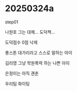 # 20250324a

step01

나원호 그는 대체... 도덕책...

도덕점수 0점 낙제

롱스톤 대가리라고 스스로 말하는 아이

김리영 그냥 학원폭력 하는 나쁜 아이

은정이는 아직 괜춘

우리팀 화이팅
